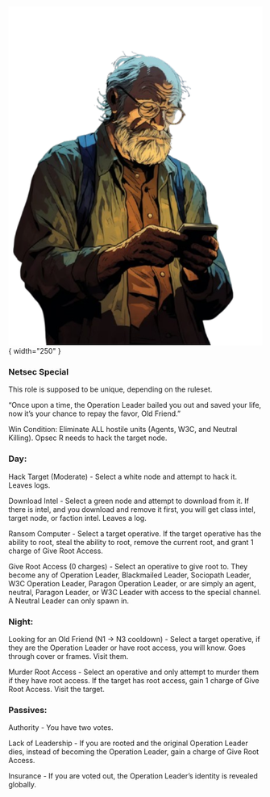 ![oldfriend.png](Images/oldfriend.png){ width="250" }

### **Netsec Special**

This role is supposed to be unique, depending on the ruleset.

“Once upon a time, the Operation Leader bailed you out and saved your life, now it’s your chance to repay the favor, Old Friend.”

Win Condition: Eliminate ALL hostile units (Agents, W3C, and Neutral Killing). Opsec R needs to hack the target node.

### **Day:**

Hack Target (Moderate) - Select a white node and attempt to hack it. Leaves logs.

Download Intel - Select a green node and attempt to download from it. If there is intel, and you download and remove it first, you will get class intel, target node, or faction intel. Leaves a log.

Ransom Computer - Select a target operative. If the target operative has the ability to root, steal the ability to root, remove the current root, and grant 1 charge of Give Root Access.

Give Root Access (0 charges) - Select an operative to give root to. They become any of Operation Leader, Blackmailed Leader, Sociopath Leader, W3C Operation Leader, Paragon Operation Leader, or are simply an agent, neutral, Paragon Leader, or W3C Leader with access to the special channel. A Neutral Leader can only spawn in.

### **Night:**

Looking for an Old Friend (N1 -> N3 cooldown) - Select a target operative, if they are the Operation Leader or have root access, you will know. Goes through cover or frames. Visit them.

Murder Root Access - Select an operative and only attempt to murder them if they have root access. If the target has root access, gain 1 charge of Give Root Access. Visit the target.

### **Passives:**

Authority - You have two votes.

Lack of Leadership - If you are rooted and the original Operation Leader dies, instead of becoming the Operation Leader, gain a charge of Give Root Access.

Insurance - If you are voted out, the Operation Leader’s identity is revealed globally.